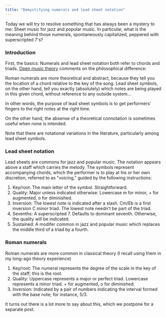 ```yaml
---
title: "Demystifying numerals and lead sheet notation"
---
```


Today we will try to resolve something that has always been a mystery to me: Sheet music for jazz and popular music. In particular, what is the meaning behind those numerals, spontaneously capitalized, peppered with superscripted 7's?

### Introduction

First, the basics: Numerals and lead sheet notation both refer to chords and triads. [Open music theory](https://viva.pressbooks.pub/openmusictheory/chapter/lead-sheet-symbols/) comments on the philosophical difference:

<div class="media">
<p>Roman numerals are more theoretical and abstract, because they tell you the location of a chord relative to the key of the song. Lead sheet symbols, on the other hand, tell you exactly (absolutely) which notes are being played in this given chord, without reference to any outside system...</p>
  
<p>In other words, the purpose of lead sheet symbols is to get performers’ fingers to the right notes at the right time.</p>
</div>

On the other hand, the absense of a theoretical connotation is sometimes useful when none is intended.

Note that there are notational variations in the literature, particularly among lead sheet symbols.

### Lead sheet notation

Lead sheets are commons for jazz and popular music. The notation appears above a staff which carries the melody. The symbols represent accompanying chords, which the performer is to play at his or her own discretion, referred to as "voicing," guided by the following instructions:

1. Key/root: The main letter of the symbol. Straightforward.
2. Quality: Major unless indicated otherwise: Lowercase m for minor, + for augmented, o for diminished.
3. Inversion: The lowest note is indicated after a slash. Cm/Eb is a first inversion C minor triad. The lowest note needn't be part of the triad.
4. Sevenths: A superscripted 7. Defaults to dominant seventh. Otherwise, the quality will be indicated.
5. Sustained: A modifer common in jazz and popular music which replaces the middle third of a triad by a fourth.

<div id="score"><div>
<script>
makeInteractive("score", `
X:1
L:1/4
K:C
Q:1/4=60
"Dm"[DFA]|"D7"[D^FAc]| "D7/F#"[d^FAc]| "Dsus7"[DGAc]|
`);
</script>

### Roman numerals

Roman numerals are more common in classical theory (I recall using them in my long-ago theory experience)

1. Key/root: The numeral represents the degree of the scale in the key of the staff; this is the root.
2. Quality: Uppercase represents a major or perfect triad. Lowercase represents a minor triad. + for augmented, o for diminished.
3. Inversion: Indicated by a pair of numbers indicating the interval formed with the base note; for instance, 5/3. 

It turns out there is a lot more to say about this, which we postpone for a separate post.
